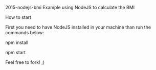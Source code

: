 2015-nodejs-bmi
Example using NodeJS to calculate the BMI

How to start

First you need to have NodeJS installed in your machine than run the commands below:

npm install

npm start

Feel free to fork! ;)
